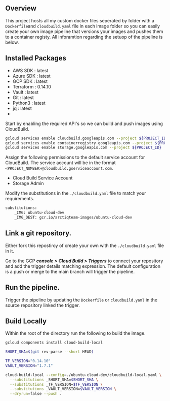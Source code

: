 ## Overview
This project hosts all my custom docker files seperated by folder with a `Dockerfile`and `cloudbuild.yaml` file in each image folder so you can easily create your own image pipeline that versions your images and pushes them to a container registy. All inforamtion regarding the setuop of the pipeline is below.

## Installed Packages

- AWS SDK : latest
- Azure SDK : latest
- GCP SDK : latest
- Terraform : 0.14.10
- Vault : latest
- Git : latest
- Python3 : latest
- jq : latest
- 

Start by enabling the required API's so we can build and push images using CloudBuild.

```sh
gcloud services enable cloudbuild.googleapis.com --project ${PROJECT_ID}
gcloud services enable containerregistry.googleapis.com --project ${PROJECT_ID}
gcloud services enable storage.googleapis.com --project ${PROJECT_ID}
```

Assign the following permissions to the default service account for CloudBuild. The service account will be in the format `<PROJECT_NUMBER>@cloudbuild.gserviceaccount.com`.

  - Cloud Build Service Account
  - Storage Admin

Modify the substitutions in the `./cloudbuild.yaml` file to match your requirements.

```sh
substitutions:
    _IMG: ubuntu-cloud-dev
    _IMG_DEST: gcr.io/arctiqteam-images/ubuntu-cloud-dev
```

## Link a git repository.

Either fork this repostiroy of create your own with the `./cloudbuild.yaml` file in it.

Go to the GCP ***console > Cloud Build > Triggers*** to connect your repository and add the trigger details matching expression. The default configuration is a push or merge to the main branch will trigger the pipeline.

## Run the pipeline.

Trigger the pipeline by updating the `Dockerfile` or `cloudbuild.yaml` in the source repository linked the trigger.

## Build Locally

Within the root of the directory run the following to build the image.

```sh
gcloud components install cloud-build-local

SHORT_SHA=$(git rev-parse --short HEAD)

TF_VERSION="0.14.10"
VAULT_VERSION="1.7.1"

cloud-build-local --config=./ubuntu-cloud-dev/cloudbuild-local.yaml \
  --substitutions _SHORT_SHA=$SHORT_SHA \
  --substitutions _TF_VERSION=$TF_VERSION \
  --substitutions _VAULT_VERSION=$VAULT_VERSION \
  --dryrun=false --push .
```
